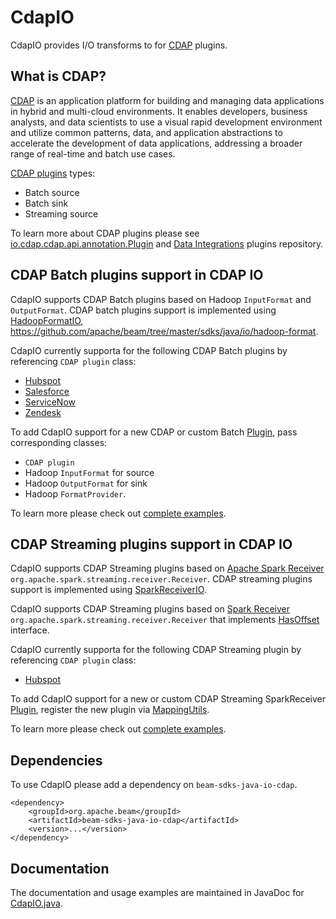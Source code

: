 <!--
    Licensed to the Apache Software Foundation (ASF) under one
    or more contributor license agreements.  See the NOTICE file
    distributed with this work for additional information
    regarding copyright ownership.  The ASF licenses this file
    to you under the Apache License, Version 2.0 (the
    "License"); you may not use this file except in compliance
    with the License.  You may obtain a copy of the License at

      http://www.apache.org/licenses/LICENSE-2.0

    Unless required by applicable law or agreed to in writing,
    software distributed under the License is distributed on an
    "AS IS" BASIS, WITHOUT WARRANTIES OR CONDITIONS OF ANY
    KIND, either express or implied.  See the License for the
    specific language governing permissions and limitations
    under the License.
-->

# CdapIO
CdapIO provides I/O transforms to for [CDAP](https://cdap.io/) plugins.

## What is CDAP?

[CDAP](https://cdap.io/) is an application platform for building and managing data applications in hybrid and multi-cloud environments.
It enables developers, business analysts, and data scientists to use a visual rapid development environment and utilize common patterns,
data, and application abstractions to accelerate the development of data applications, addressing a broader range of real-time and batch use cases.

[CDAP plugins](https://github.com/data-integrations) types:
- Batch source
- Batch sink
- Streaming source

To learn more about CDAP plugins please see [io.cdap.cdap.api.annotation.Plugin](https://javadoc.io/static/io.cdap.cdap/cdap-api/6.7.2/io/cdap/cdap/api/annotation/Plugin.html) and [Data Integrations](https://github.com/data-integrations) plugins repository.

## CDAP Batch plugins support in CDAP IO

CdapIO supports CDAP Batch plugins based on Hadoop `InputFormat` and `OutputFormat`. CDAP batch plugins support is implemented using [HadoopFormatIO](https://beam.apache.org/documentation/io/built-in/hadoop/), https://github.com/apache/beam/tree/master/sdks/java/io/hadoop-format.

CdapIO currently supporta for the following CDAP Batch plugins by referencing `CDAP plugin` class:
* [Hubspot](https://github.com/data-integrations/hubspot)
* [Salesforce](https://github.com/data-integrations/salesforce)
* [ServiceNow](https://github.com/data-integrations/servicenow-plugins)
* [Zendesk](https://github.com/data-integrations/zendesk)

To add CdapIO support for a new CDAP or custom Batch [Plugin](src/main/java/org/apache/beam/sdk/io/cdap/Plugin.java), pass corresponding classes:
* `CDAP plugin`
* Hadoop `InputFormat` for source
* Hadoop `OutputFormat` for sink
* Hadoop `FormatProvider`.

To learn more please check out [complete examples](https://github.com/apache/beam/tree/master/examples/java/src/main/java/org/apache/beam/examples/complete).

## CDAP Streaming plugins support in CDAP IO

CdapIO supports CDAP Streaming plugins based on [Apache Spark Receiver](https://spark.apache.org/docs/2.4.0/streaming-custom-receivers.html) `org.apache.spark.streaming.receiver.Receiver`. CDAP streaming plugins support is implemented using [SparkReceiverIO](https://github.com/apache/beam/tree/master/sdks/java/io/sparkreceiver).

CdapIO supports CDAP Streaming plugins based on [Spark Receiver](https://spark.apache.org/docs/2.4.0/streaming-custom-receivers.html) `org.apache.spark.streaming.receiver.Receiver`  that implements [HasOffset](https://github.com/apache/beam/blob/master/sdks/java/io/sparkreceiver/src/main/java/org/apache/beam/sdk/io/sparkreceiver/HasOffset.java) interface.

CdapIO currently supporta for the following CDAP Streaming plugin by referencing `CDAP plugin` class:
* [Hubspot](https://github.com/data-integrations/hubspot)

To add CdapIO support for a new or custom CDAP Streaming SparkReceiver [Plugin](src/main/java/org/apache/beam/sdk/io/cdap/Plugin.java), register the new plugin via [MappingUtils](src/main/java/org/apache/beam/sdk/io/cdap/MappingUtils.java).

To learn more please check out [complete examples](https://github.com/apache/beam/tree/master/examples/java/src/main/java/org/apache/beam/examples/complete).

## Dependencies

To use CdapIO please add a dependency on `beam-sdks-java-io-cdap`.

```maven
<dependency>
    <groupId>org.apache.beam</groupId>
    <artifactId>beam-sdks-java-io-cdap</artifactId>
    <version>...</version>
</dependency>
```

## Documentation

The documentation and usage examples are maintained in JavaDoc for [CdapIO.java](src/main/java/org/apache/beam/sdk/io/cdap/CdapIO.java).
